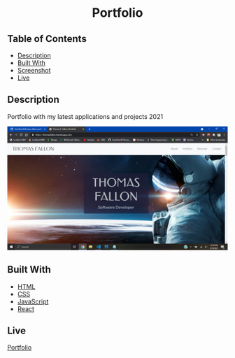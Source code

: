 <div align="center">

# Portfolio

</div>

## Table of Contents 

* [Description](#description)
* [Built With](#built-with)
* [Screenshot](#screenshot)
* [Live](#Live)

## Description
Portfolio with my latest applications and projects 2021 


<p><img src="src/image/portfolio.png"></p>



## Built With

* [HTML](https://html.spec.whatwg.org/) 
* [CSS](https://www.w3schools.com/css/)
* [JavaScript](https://www.w3schools.com/js/)
* [React](https://reactjs.org)


## Live 
[Portfolio](https://thomasfallon.herokuapp.com/)
